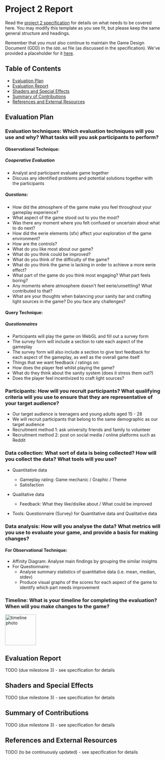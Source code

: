 # Project 2 Report

Read the [project 2
specification](https://github.com/feit-comp30019/project-2-specification) for
details on what needs to be covered here. You may modify this template as you see fit, but please
keep the same general structure and headings.

Remember that you must also continue to maintain the Game Design Document (GDD)
in the `GDD.md` file (as discussed in the specification). We've provided a
placeholder for it [here](GDD.md).

## Table of Contents

- [Evaluation Plan](#evaluation-plan)
- [Evaluation Report](#evaluation-report)
- [Shaders and Special Effects](#shaders-and-special-effects)
- [Summary of Contributions](#summary-of-contributions)
- [References and External Resources](#references-and-external-resources)

## Evaluation Plan

### Evaluation techniques: Which evaluation techniques will you use and why? What tasks will you ask participants to perform?

#### Observational Technique:
##### Cooperative Evaluation
+ Analyst and participant evaluate game together
+ Discuss any identified problems and potential solutions together with the participants
##### Questions:
+ How did the atmosphere of the game make you feel throughout your gameplay experience?
+ What aspect of the game stood out to you the most?
+ Was there any moment where you felt confused or uncertain about what to do next? 
+ How did the eerie elements (sfx) affect your exploration of the game environment?
+ How are the controls?
+ What do you like most about our game?
+ What do you think could be improved?
+ What do you think of the difficulty of the game?
+ What do you think the game is lacking in order to achieve a more eerie effect?
+ What part of the game do you think most engaging? What part feels boring?
+ Any moments where atmosphere doesn't feel eerie/unsettling? What contributed to that?
+ What are your thoughts when balancing your sanity bar and crafting light sources in the game? Do you face any challenges?


#### Query Technique:
##### Questionnaires
+ Participants will play the game on WebGL and fill out a survey form
+ The survey form will include a section to rate each aspect of the gameplay
+ The survey form will also include a section to give text feedback for each aspect of the gameplay, as well as the overall game itself
+ Things that we want feedback / ratings on:
+ How does the player feel whilst playing the game?
+ What do they think about the sanity system (does it stress them out?)
+ Does the player feel incentivized to craft light sources?


### Participants: How will you recruit participants? What qualifying criteria will you use to ensure that they are representative of your target audience?

+ Our target audience is teenagers and young adults aged 15 - 28
+ We will recruit participants that belong to the same demographic as our target audience
+ Recruitment method 1: ask university friends and family to volunteer
+ Recruitment method 2: post on social media / online platforms such as Reddit


### Data collection: What sort of data is being collected? How will you collect the data? What tools will you use?

+ Quantitative data
  + Gameplay rating: Game mechanic / Graphic / Theme
  + Satisfaction
+ Qualitative data
  + Feedback: What they like/dislike about / What could be improved

+ Tools: Questionnaire (Survey) for Quantitative data and Qualitative data


### Data analysis: How will you analyse the data? What metrics will you use to evaluate your game, and provide a basis for making changes?

#### For Observational Technique:
+ Affinity Diagram: Analyse main findings by grouping the similar insights
+ For Questionnaire:
  + Analyse summary statistics of quantitative data (i.e. mean, median, stdev)
  + Produce visual graphs of the scores for each aspect of the game to identify which part needs improvement
 
### Timeline: What is your timeline for completing the evaluation? When will you make changes to the game?
<img src="timeline.png" alt="timeline photo" style="height: 100px; width:100px;"/>


## Evaluation Report

TODO (due milestone 3) - see specification for details

## Shaders and Special Effects

TODO (due milestone 3) - see specification for details

## Summary of Contributions

TODO (due milestone 3) - see specification for details

## References and External Resources

TODO (to be continuously updated) - see specification for details
